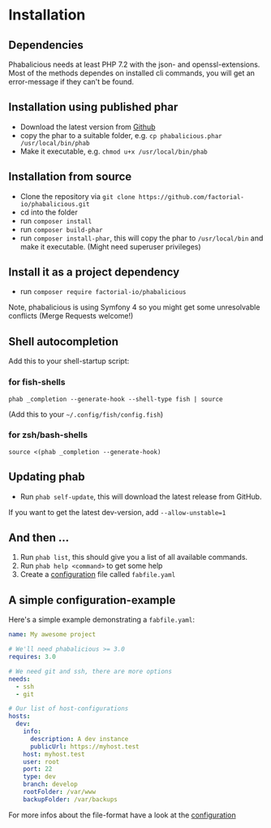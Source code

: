 # Installation
## Dependencies
Phabalicious needs at least PHP 7.2 with the json- and openssl-extensions. Most of the methods dependes on installed cli commands, you will get an error-message if they can't be found.

## Installation using published phar

* Download the latest version from [Github](https://github.com/factorial-io/phabalicious/releases)
* copy the phar to a suitable folder, e.g. `cp phabalicious.phar /usr/local/bin/phab` 
* Make it executable, e.g. `chmod u+x /usr/local/bin/phab`

## Installation from source

* Clone the repository via `git clone https://github.com/factorial-io/phabalicious.git`
* cd into the folder
* run `composer install`
* run `composer build-phar`
* run `composer install-phar`, this will copy the phar to `/usr/local/bin` and make it executable. (Might need superuser privileges)

## Install it as a project dependency

* run `composer require factorial-io/phabalicious`

Note, phabalicious is using Symfony 4 so you might get some unresolvable conflicts (Merge Requests welcome!)

## Shell autocompletion

Add this to your shell-startup script:

### for fish-shells
    
```
phab _completion --generate-hook --shell-type fish | source
```

(Add this to your `~/.config/fish/config.fish`)
    
###  for zsh/bash-shells
    
```
source <(phab _completion --generate-hook)
```

## Updating phab

-   Run `phab self-update`, this will download the latest release from GitHub.

If you want to get the latest dev-version, add `--allow-unstable=1`

## And then ...

1. Run `phab list`, this should give you a list of all available commands.
2. Run `phab help <command>` to get some help
3. Create a [configuration](./configuration.md) file called `fabfile.yaml`

## A simple configuration-example
Here's a simple example demonstrating a `fabfile.yaml`:

```yaml
name: My awesome project

# We'll need phabalicious >= 3.0
requires: 3.0

# We need git and ssh, there are more options
needs:
  - ssh
  - git

# Our list of host-configurations
hosts:
  dev:
    info:
	  description: A dev instance
	  publicUrl: https://myhost.test
    host: myhost.test
    user: root
    port: 22
    type: dev
    branch: develop
    rootFolder: /var/www
    backupFolder: /var/backups
```

For more infos about the file-format have a look at the [configuration](./configuration.md)

